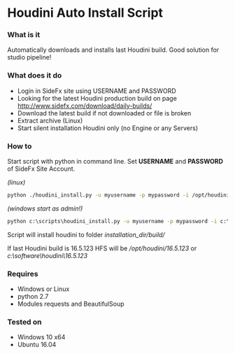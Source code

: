# Houdini Auto Install Script

### What is it

Automatically downloads and installs last Houdini build.
Good solution for studio pipeline!

### What does it do

- Login in SideFx site using USERNAME and PASSWORD
- Looking for the latest Houdini production build on page http://www.sidefx.com/download/daily-builds/
- Download the latest build if not downloaded or file is broken
- Extract archive (Linux)
- Start silent installation Houdini only (no Engine or any Servers)

### How to

Start script with python in command line. Set **USERNAME** and **PASSWORD** of SideFx Site Account.

_(linux)_
```bash
python ./houdini_install.py -u myusername -p mypassword -i /opt/houdini
```

_(windows start as admin!)_
```cmd
python c:\scripts\houdini_install.py -u myusername -p mypassword -i c:\software\houdini
```

Script will install houdini to folder _installation_dir/build/_

If last Houdini build is 16.5.123 HFS will be _/opt/houdini/16.5.123_ or _c:\software\houdini\16.5.123_

### Requires

- Windows or Linux
- python 2.7
- Modules requests and BeautifulSoup

### Tested on

- Windows 10 x64
- Ubuntu 16.04

